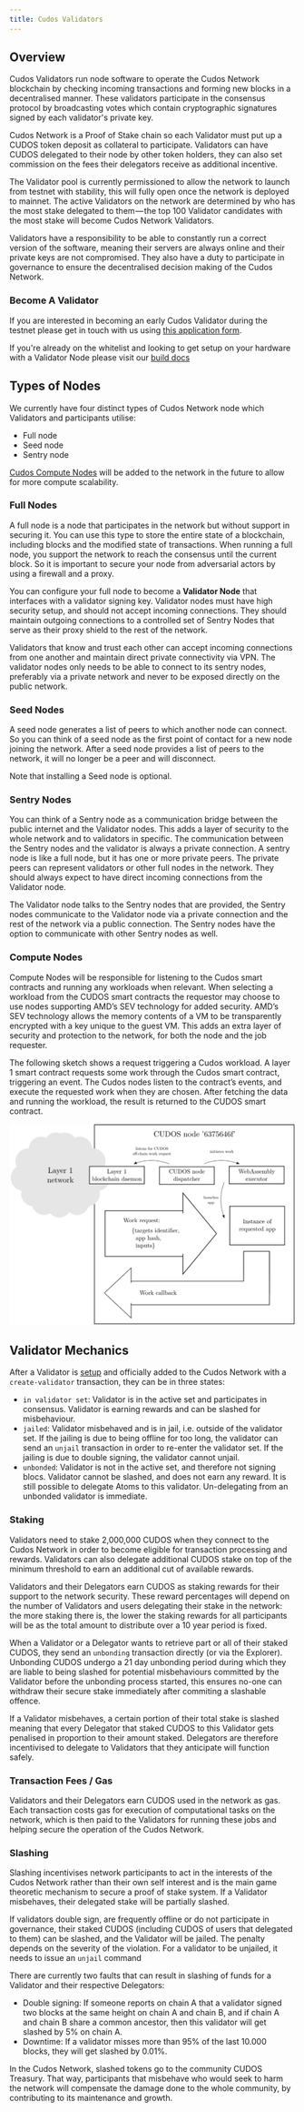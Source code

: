 ```yaml
---
title: Cudos Validators
---
```


## Overview

Cudos Validators run node software to operate the Cudos Network blockchain by checking incoming transactions and forming new blocks in a decentralised manner. These validators participate in the consensus protocol by broadcasting votes which contain cryptographic signatures signed by each validator's private key.

Cudos Network is a Proof of Stake chain so each Validator must put up a CUDOS token deposit as collateral to participate. Validators can have CUDOS delegated to their node by other token holders, they can also set commission on the fees their delegators receive as additional incentive.

The Validator pool is currently permissioned to allow the network to launch from testnet with stability, this will fully open once the network is deployed to mainnet. The active Validators on the network are determined by who has the most stake delegated to them — the top 100 Validator candidates with the most stake will become Cudos Network Validators.

Validators have a responsibility to be able to constantly run a correct version of the software, meaning their servers are always online and their private keys are not compromised. They also have a duty to participate in governance to ensure the decentralised decision making of the Cudos Network.

### Become A Validator

If you are interested in becoming an early Cudos Validator during the testnet please get in touch with us using [this application form](https://www.cudos.org/#contact-us).

If you're already on the whitelist and looking to get setup on your hardware with a Validator Node please visit our [build docs](/build/validator.html)

## Types of Nodes

We currently have four distinct types of Cudos Network node which Validators and participants utilise:

- Full node
- Seed node
- Sentry node

[Cudos Compute Nodes](#compute-nodes) will be added to the network in the future to allow for more compute scalability.

### Full Nodes

A full node is a node that participates in the network but without support in securing it. You can use this type to store the entire state of a blockchain, including blocks and the modified state of transactions. When running a full node, you support the network to reach the consensus until the current block. So it is important to secure your node from adversarial actors by using a firewall and a proxy.

You can configure your full node to become a **Validator Node** that interfaces with a validator signing key. Validator nodes must have high security setup, and should not accept incoming connections. They should maintain outgoing connections to a controlled set of Sentry Nodes that serve as their proxy shield to the rest of the network.

Validators that know and trust each other can accept incoming connections from one another and maintain direct private connectivity via VPN. The validator nodes only needs to be able to connect to its sentry nodes, preferably via a private network and never to be exposed directly on the public network.

### Seed Nodes

A seed node generates a list of peers to which another node can connect. So you can think of a seed node as the first point of contact for a new node joining the network. After a seed node provides a list of peers to the network, it will no longer be a peer and will disconnect.

Note that installing a Seed node is optional.

### Sentry Nodes

You can think of a Sentry node as a communication bridge between the public internet and the Validator nodes. This adds a layer of security to the whole network and to validators in specific. The communication between the Sentry nodes and the validator is always a private connection. A sentry node is like a full node, but it has one or more private peers. The private peers can represent validators or other full nodes in the network. They should always expect to have direct incoming connections from the Validator node.

The Validator node talks to the Sentry nodes that are provided, the Sentry nodes communicate to the Validator node via a private connection and the rest of the network via a public connection. The Sentry nodes have the option to communicate with other Sentry nodes as well.

### Compute Nodes

Compute Nodes will be responsible for listening to the Cudos smart contracts and running any workloads when relevant. When selecting a workload from the CUDOS smart contracts the requestor may choose to use nodes supporting AMD’s SEV technology for added security. AMD’s SEV technology allows the memory contents of a VM to be transparently encrypted with a key unique to the guest VM. This adds an extra layer of security and protection to the network, for both the node and the job requester.

The following sketch shows a request triggering a Cudos workload. A layer 1 smart contract requests some work through the Cudos smart contract, triggering an event. The Cudos nodes listen to the contract’s events, and execute the requested work when they are chosen. After fetching the data and running the workload, the result is returned to the CUDOS smart contract.

![CUDOS node diagram](./node-for-wiki.png)

## Validator Mechanics

After a Validator is [setup](/build/validator.html) and officially added to the Cudos Network with a `create-validator` transaction, they can be in three states:

- `in validator set`: Validator is in the active set and participates in consensus. Validator is earning rewards and can be slashed for misbehaviour.
- `jailed`: Validator misbehaved and is in jail, i.e. outside of the validator set. If the jailing is due to being offline for too long, the validator can send an `unjail` transaction in order to re-enter the validator set. If the jailing is due to double signing, the validator cannot unjail.
- `unbonded`: Validator is not in the active set, and therefore not signing blocs. Validator cannot be slashed, and does not earn any reward. It is still possible to delegate Atoms to this validator. Un-delegating from an unbonded validator is immediate.

### Staking

Validators need to stake 2,000,000 CUDOS when they connect to the Cudos Network in order to become eligible for transaction processing and rewards. Validators can also delegate additional CUDOS stake on top of the minimum threshold to earn an additional cut of available rewards.

Validators and their Delegators earn CUDOS as staking rewards for their support to the network security. These reward percentages will depend on the number of Validators and users delegating their stake in the network: the more staking there is, the lower the staking rewards for all participants will be as the total amount to distribute over a 10 year period is fixed.

When a Validator or a Delegator wants to retrieve part or all of their staked CUDOS, they send an `unbonding` transaction directly (or via the Explorer). Unbonding CUDOS undergo a 21 day unbonding period during which they are liable to being slashed for potential misbehaviours committed by the Validator before the unbonding process started, this ensures no-one can withdraw their secure stake immediately after commiting a slashable offence.

If a Validator misbehaves, a certain portion of their total stake is slashed meaning that every Delegator that staked CUDOS to this Validator gets penalised in proportion to their amount staked. Delegators are therefore incentivised to delegate to Validators that they anticipate will function safely.

### Transaction Fees / Gas

Validators and their Delegators earn CUDOS used in the network as gas. Each transaction costs gas for execution of computational tasks on the network, which is then paid to the Validators for running these jobs and helping secure the operation of the Cudos Network.

### Slashing

Slashing incentivises network participants to act in the interests of the Cudos Network rather than their own self interest and is the main game theoretic mechanism to secure a proof of stake system. If a Validator misbehaves, their delegated stake will be partially slashed.

If validators double sign, are frequently offline or do not participate in governance, their staked CUDOS (including CUDOS of users that delegated to them) can be slashed, and the Validator will be jailed.
The penalty depends on the severity of the violation.
For a validator to be unjailed, it needs to issue an `unjail` command

There are currently two faults that can result in slashing of funds for a Validator and their respective Delegators:

- Double signing: If someone reports on chain A that a validator signed two blocks at the same height on chain A and chain B, and if chain A and chain B share a common ancestor, then this validator will get slashed by 5% on chain A.
- Downtime: If a validator misses more than 95% of the last 10.000 blocks, they will get slashed by 0.01%.

In the Cudos Network, slashed tokens go to the community CUDOS Treasury. That way, participants that misbehave who would seek to harm the network will compensate the damage done to the whole community, by contributing to its maintenance and growth.
